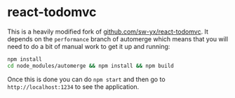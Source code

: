 # react-todomvc

This is a heavily modified fork of [github.com/sw-yx/react-todomvc](https://github.com/sw-yx/react-todomvc#readme). It depends on the `performance` branch of automerge which means that you will need to do a bit of manual work to get it up and running:

```bash
npm install
cd node_modules/automerge && npm install && npm build
```

Once this is done you can do `npm start` and then go to `http://localhost:1234` to see the application.
